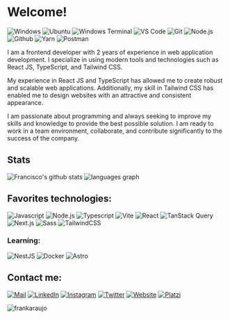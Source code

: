 <!-- <img align='right' src='https://user-images.githubusercontent.com/5713670/87202985-820dcb80-c2b6-11ea-9f56-7ec461c497c3.gif' width='200'> -->

# Welcome!

![Windows](https://img.shields.io/badge/-Windows-0078D7?logo=windows&logoColor=FFFFFF&style=flat)
![Ubuntu](https://img.shields.io/badge/-Ubuntu-D64613?logo=ubuntu&logoColor=F7F7F7&style=flat)
![Windows Terminal](https://img.shields.io/badge/-Windows_Terminal-333333?logo=windowsterminal&logoColor=FFFFFF&style=flat)
![VS Code](https://img.shields.io/badge/-VS_Code-0076C6?logo=visualstudio&logoColor=FFFFFF&style=flat)
![Git](https://img.shields.io/badge/-Git-E84D31?logo=git&logoColor=EAE9E1&style=flat)
![Node.js](https://img.shields.io/badge/-Node.js-77AF5E?logo=node.js&logoColor=FFFFFF&style=flat)
![Github](https://img.shields.io/badge/-Github-24292F?logo=github&logoColor=FFFFFF&style=flat)
![Yarn](https://img.shields.io/badge/-Yarn-2188B6?style=flat&logo=yarn&logoColor=FFFFFF)
![Postman](https://img.shields.io/badge/-Postman-FF6C37?logo=postman&logoColor=FFFFFF&style=flat)

I am a frontend developer with 2 years of experience in web application development. I specialize in using modern tools and technologies such as React JS, TypeScript, and Tailwind CSS.

My experience in React JS and TypeScript has allowed me to create robust and scalable web applications. Additionally, my skill in Tailwind CSS has enabled me to design websites with an attractive and consistent appearance.

I am passionate about programming and always seeking to improve my skills and knowledge to provide the best possible solution. I am ready to work in a team environment, collaborate, and contribute significantly to the success of the company.

## Stats

![Francisco's github stats](https://github-readme-stats.vercel.app/api?show_icons=true&include_all_commits=true&count_private=true&locale=en&username=franciscoagx&bg_color=282a36&title_color=bd93f9&text_color=f8f8f2&ring_color=ff79c6&icon_color=8be9fd&hide_border=true)
![languages graph](https://github-readme-stats.vercel.app/api/top-langs?locale=en&layout=compact&langs_count=4&username=franciscoagx&bg_color=282a36&title_color=bd93f9&text_color=f8f8f2)

## Favorites technologies:

![Javascript](https://img.shields.io/badge/-Javascript-333333?logo=javascript&logoColor=EFD81D&style=flat)
![Node.js](https://img.shields.io/badge/-Node.js-333333?logo=node.js&logoColor=77AF5E&style=flat)
![Typescript](https://img.shields.io/badge/-Typescript-3178C6?logo=typescript&logoColor=FFFFFF&style=flat)
![Vite](https://img.shields.io/badge/-Vite-9468FE?logo=vite&logoColor=FFA800&style=flat)
![React](https://img.shields.io/badge/-React-333333?logo=react&logoColor=149ECA&style=flat)
![TanStack Query](https://img.shields.io/badge/-TanStack_Query-333333?logo=reactquery&style=flat&logocolor=002B3B)
![Next.js](https://img.shields.io/badge/-Next.js-FFFFFF?logo=next.js&logoColor=000000&style=flat)
![Sass](https://img.shields.io/badge/-Sass-F8F9FA?logo=sass&logoColor=CF649A&style=flat)
![TailwindCSS](https://img.shields.io/badge/-TailwindCSS-333333?logo=tailwindcss&logoColor=0EA5E9&style=flat)

### Learning:
![NestJS](https://img.shields.io/badge/-NestJS-333333?logo=nestjs&logoColor=E0234E&style=flat)
![Docker](https://img.shields.io/badge/-Docker-2496ED?logo=docker&logoColor=FFFFFF&style=flat)
![Astro](https://img.shields.io/badge/-Astro-BC52EE?logo=astro&logoColor=FFFFFF&style=flat)

## Contact me:

[![Mail](https://img.shields.io/badge/Mail--green?logo=gmail&style=social)](mailto:contacto@fjaraujo.com)
[![LinkedIn](https://img.shields.io/badge/LinkedIn--green?logo=linkedin&style=social)](https://www.linkedin.com/in/frankaraujodev/)
[![Instagram](https://img.shields.io/badge/Instagram--green?logo=instagram&style=social)](https://www.instagram.com/frankaraujo_dev/)
[![Twitter](https://img.shields.io/badge/Twitter--green?logo=twitter&style=social)](https://twitter.com/frankaraujo_dev)
[![Website](https://img.shields.io/badge/Website--green?logo=brave&style=social)](https://www.fjaraujo.com/)
[![Platzi](https://img.shields.io/badge/Platzi--green?logo=platzi&logoColor=98CA3F&style=social)](https://platzi.com/p/frankaraujo_dev/)

![frankaraujo](https://komarev.com/ghpvc/?username=frankaraujo)
